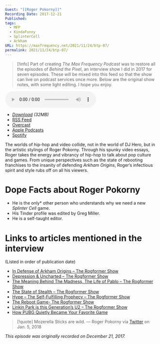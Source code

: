 ```yaml
---
Guest: "[[Roger Pokorny]]"
Recording Date: 2017-12-21
Published: 
tags:
  - MFP
  - KindaFunny
  - SplinterCell
  - Arkham
URL: https://maxfrequency.net/2021/11/24/btp-07/
permalink: 2021/11/24/btp-07/
---
```

> [!info]
> Part of creating *The Max Frequency Podcast* was to restore all the episodes of *Behind the Pixel*, an interview show I did in 2017 for seven episodes. These will be mixed into this feed so that the show can live on podcast services once more. Below are the original show notes, with some light editing. I hope you enjoy.

<audio controls>
  <source src="https://traffic.libsyn.com/maxfrequency/BTP_Ep7_Roger.mp3">
</audio>

- *[Download](https://traffic.libsyn.com/maxfrequency/BTP_Ep7_Roger.mp3) (32MB)*
- [RSS Feed](https://maxfrequency.libsyn.com/rss)
- [Overcast](https://overcast.fm/itunes1557043396)
- [Apple Podcasts](https://podcasts.apple.com/us/podcast/the-max-frequency-podcast/id1557043396)
- [Spotify](https://open.spotify.com/show/3W1LwBNmhZ6s5QmQViWXKn)

The worlds of hip-hop and video collide, not in the world of DJ Hero, but in the artistic stylings of Roger Pokorny. Through his spunky video essays, Roger takes the energy and vibrancy of hip-hop to talk about pop culture and games. From unique perspectives such as the state of rebooting franchises to the insanity of defending *Arkham Origins*, Roger’s infectious spirit and style rubs off on all his viewers.
# Dope Facts about Roger Pokorny
- He is the only* other person who understands why we need a new *Splinter Cell* game.
- His Tinder profile was edited by Greg Miller.
- He is a self-taught editor.
# Links to articles mentioned in the interview

(Listed in order of publication date)

- [In Defense of Arkham Origins – The Rogformer Show](https://www.youtube.com/watch?v=SfE_jb9oDGY)
- [Depression & Uncharted – The Rogformer Show](https://www.youtube.com/watch?v=RBSJmMboGIU)
- [The Meaning Behind The Madness, The Life of Pablo – The Rogformer Show](https://www.youtube.com/watch?time_continue=2&v=xnqYD9-vUHI)
- [The State of Stealth – The Rogformer Show](https://www.youtube.com/watch?v=daWUKumCuFA)
- [Hype – The Self-Fulfilling Prophecy – The Rogformer Show](https://www.youtube.com/watch?v=HOz-InT60hw)
- [The Reboot Game- The Rogformer Show](https://www.youtube.com/watch?v=hqUTzl1kf_Y)
- [Linkin Park is this Generation’s U2 – The Rogformer Show](https://www.youtube.com/watch?v=idaEwFeyT_k)
- [How PUBG Quietly Became Your Favorite Game](https://www.facebook.com/ign/videos/10155141689081633/)

> [!quote]
> Mozerella Sticks are wild. — Roger Pokorny via [Twitter](https://twitter.com/rogformer/status/949499083038879745) on Jan. 5, 2018

*This episode was originally recorded on December 21, 2017.*
